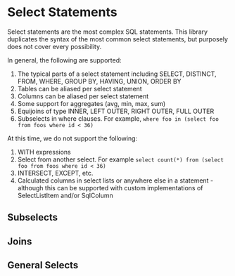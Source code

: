 # Select Statements

Select statements are the most complex SQL statements.  This library duplicates the syntax of the most common
select statements, but purposely does not cover every possibility.

In general, the following are supported:

1. The typical parts of a select statement including SELECT, DISTINCT, FROM, WHERE, GROUP BY, HAVING, UNION,
   ORDER BY
2. Tables can be aliased per select statement
3. Columns can be aliased per select statement
4. Some support for aggregates (avg, min, max, sum)
5. Equijoins of type INNER, LEFT OUTER, RIGHT OUTER, FULL OUTER
6. Subselects in where clauses.  For example, `where foo in (select foo from foos where id < 36)` 

At this time, we do not support the following:

1. WITH expressions
2. Select from another select.  For example `select count(*) from (select foo from foos where id < 36)`
3. INTERSECT, EXCEPT, etc.
4. Calculated columns in select lists or anywhere else in a statement - although this can be supported with
   custom implementations of SelectListItem and/or SqlColumn


## Subselects

## Joins

## General Selects
